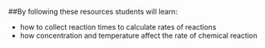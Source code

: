 ##By following these resources students will learn:

- how to collect reaction times to calculate rates of reactions
- how concentration and temperature affect the rate of chemical reaction

